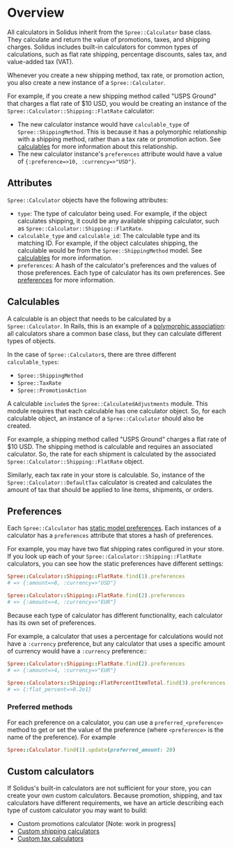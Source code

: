 # Overview

All calculators in Solidus inherit from the `Spree::Calculator` base class. They
calculate and return the value of promotions, taxes, and shipping charges.
Solidus includes built-in calculators for common types of calculations, such as
flat rate shipping, percentage discounts, sales tax, and value-added tax (VAT).

Whenever you create a new shipping method, tax rate, or promotion action, you
also create a new instance of a `Spree::Calculator`.

For example, if you create a new shipping method called "USPS Ground" that
charges a flat rate of $10 USD, you would be creating an instance of the
`Spree::Calculator::Shipping::FlatRate` calculator:

- The new calculator instance would have `calculable_type` of
  `Spree::ShippingMethod`. This is because it has a polymorphic relationship
  with a shipping method, rather than a tax rate or promotion action. See
  [calculables](#calculables) for more information about this relationship.
- The new calculator instance's `preferences` attribute would have a value of
  `{:preference=>10, :currency=>"USD"}`.

## Attributes

`Spree::Calculator` objects have the following attributes:

- `type`: The type of calculator being used. For example, if the object
  calculates shipping, it could be any available shipping calculator, such as
  `Spree::Calculator::Shipping::FlatRate`.
- `calculable_type` and `calculable_id`: The calculable type and its matching
  ID. For example, if the object calculates shipping, the calculable would be
  from the `Spree::ShippingMethod` model. See [calculables](#calculables) for
  more information.
- `preferences`: A hash of the calculator's preferences and the values of those
  preferences. Each type of calculator has its own preferences. See
  [preferences](#preferences) for more information.

## Calculables

A calculable is an object that needs to be calculated by a `Spree::Calculator`.
In Rails, this is an example of a [polymorphic association][rails-polymorphic]:
all calculators share a common base class, but they can calculate different
types of objects.

In the case of `Spree::Calculator`s, there are three different
`calculable_types`:

- `Spree::ShippingMethod`
- `Spree::TaxRate`
- `Spree::PromotionAction`

A calculable `include`s the `Spree::CalculatedAdjustments` module. This module
requires that each calculable has one calculator object. So, for each calculable
object, an instance of a `Spree::Calculator` should also be created.

For example, a shipping method called "USPS Ground" charges a flat rate of $10
USD. The shipping method is calculable and requires an associated calculator.
So, the rate for each shipment is calculated by the associated
`Spree::Calculator::Shipping::FlatRate` object.

Similarly, each tax rate in your store is calculable. So, instance of the
`Spree::Calculator::DefaultTax` calculator is created and calculates the amount
of tax that should be applied to line items, shipments, or orders.

[rails-polymorphic]: http://guides.rubyonrails.org/association_basics.html#polymorphic-associations

## Preferences

Each `Spree::Calculator` has [static model preferences][model-preferences]. Each
instances of a calculator has a `preferences` attribute that stores a hash of
preferences.

For example, you may have two flat shipping rates configured in your store.
If you look up each of  your `Spree::Calculator::Shipping::FlatRate` calculators,
you can see how the static preferences have different settings:

```ruby
Spree::Calculator::Shipping::FlatRate.find(1).preferences
# => {:amount=>8, :currency=>"USD"}

Spree::Calculator::Shipping::FlatRate.find(2).preferences
# => {:amount=>4, :currency=>"EUR"}
```

Because each type of calculator has different functionality, each calculator has its own
set of preferences.

For example, a calculator that uses a percentage for calculations would not have
a `:currency` preference, but any calculator that uses a specific amount of
currency would have a `:currency` preference::

```ruby
Spree::Calculator::Shipping::FlatRate.find(2).preferences
# => {:amount=>4, :currency=>"EUR"}

Spree::Calculators::Shipping::FlatPercentItemTotal.find(3).preferences
# => {:flat_percent=>0.2e1}
```

[model-preferences]: ../preferences/add-model-preferences.md

### Preferred methods

For each preference on a calculator, you can use a `preferred_<preference>`
method to get or set the value of the preference (where `<preference>` is the
name of the preference). For example

```ruby
Spree::Calculator.find(1).update(preferred_amount: 20)
```

<!-- TODO:
  Add more detail about preferences. For example: a list of common preference or
  example code in which a custom preference is created.
-->

## Custom calculators

If Solidus's built-in calculators are not sufficient for your store, you can
create your own custom calculators. Because promotion, shipping, and tax
calculators have different requirements, we have an article describing each type
of custom calculator you may want to build:

- Custom promotions calculator [Note: work in progress]
- [Custom shipping calculators][custom-shipping-calculators]
- [Custom tax calculators][custom-tax-calculators]

[custom-shipping-calculators]: ../shipments/custom-shipping-calculators.html
[custom-tax-calculators]: ../taxation/custom-tax-calculators.html
